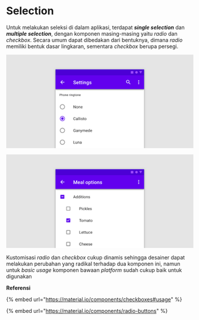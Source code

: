 # Selection

Untuk melakukan seleksi di dalam aplikasi, terdapat _**single selection**_ dan _**multiple selection**_, dengan komponen masing-masing yaitu _radio_ dan _checkbox_. Secara umum dapat dibedakan dari bentuknya, dimana _radio_ memiliki bentuk dasar lingkaran, sementara _checkbox_ berupa persegi.

![Radio](<../../../.gitbook/assets/image (13).png>)

![Checkbox](<../../../.gitbook/assets/image (38).png>)

Kustomisasi _radio_ dan _checkbox_ cukup dinamis sehingga desainer dapat melakukan perubahan yang radikal terhadap dua komponen ini, namun untuk _basic usage_ komponen bawaan _platform_ sudah cukup baik untuk digunakan

**Referensi**

{% embed url="https://material.io/components/checkboxes#usage" %}

{% embed url="https://material.io/components/radio-buttons" %}
